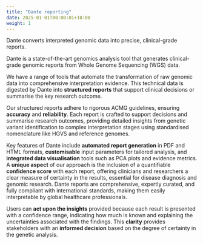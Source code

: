 ```yaml
---
title: "Dante reporting"
date: 2025-01-01T00:00:01+10:00
weight: 1
---
```


Dante converts interpreted genomic data into precise, clinical-grade reports.

<!-- ![Dante reporting](/images/freepik_vectorjuice/ecological-strategy-development-natural-resources-access-ecologists-cartoon-characters_335657-3249.jpg) -->


Dante is a state-of-the-art genomics analysis tool that generates clinical-grade genomic reports from Whole Genome Sequencing (WGS) data. 

We have a range of tools that automate the transformation of raw genomic data into comprehensive interpretation evidence. 
This technical data is digested by Dante into **structured reports** that support clinical decisions or summarise the key research outcome.

Our structured reports adhere to rigorous ACMG guidelines, ensuring **accuracy** and **reliability**.
Each report is crafted to support decisions and summarise research outcomes, providing detailed insights from genetic variant identification to complex interpretation stages using standardised nomenclature like HGVS and reference genomes.

Key features of Dante include **automated report generation** in PDF and HTML formats, **customisable** input parameters for tailored analysis, and **integrated data visualisation** tools such as PCA plots and evidence metrics. 
A **unique aspect** of our approach is the inclusion of a quantifiable **confidence score** with each report, offering clinicians and researchers a clear measure of certainty in the results, essential for disease diagnosis and genomic research.
Dante reports are comprehensive, expertly curated, and fully compliant with international standards, making them easily interpretable by global healthcare professionals. 

Users can **act upon the insights** provided because each result is presented with a confidence range, indicating how much is known and explaining the uncertainties associated with the findings. This **clarity** provides stakeholders with an **informed decision** based on the degree of certainty in the genetic analysis.
